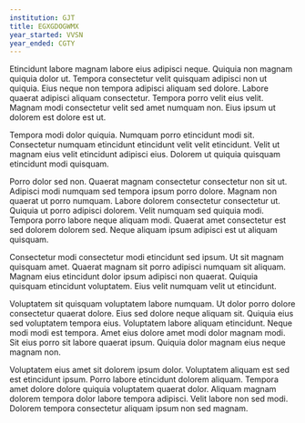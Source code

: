 ```yaml
---
institution: GJT
title: EGXGDOGWMX
year_started: VVSN
year_ended: CGTY
---
```


Etincidunt labore magnam labore eius adipisci neque. Quiquia non magnam quiquia dolor ut. Tempora consectetur velit quisquam adipisci non ut quiquia. Eius neque non tempora adipisci aliquam sed dolore. Labore quaerat adipisci aliquam consectetur. Tempora porro velit eius velit. Magnam modi consectetur velit sed amet numquam non. Eius ipsum ut dolorem est dolore est ut.

Tempora modi dolor quiquia. Numquam porro etincidunt modi sit. Consectetur numquam etincidunt etincidunt velit velit etincidunt. Velit ut magnam eius velit etincidunt adipisci eius. Dolorem ut quiquia quisquam etincidunt modi quisquam.

Porro dolor sed non. Quaerat magnam consectetur consectetur non sit ut. Adipisci modi numquam sed tempora ipsum porro dolore. Magnam non quaerat ut porro numquam. Labore dolorem consectetur consectetur ut. Quiquia ut porro adipisci dolorem. Velit numquam sed quiquia modi. Tempora porro labore neque aliquam modi. Quaerat amet consectetur est sed dolorem dolorem sed. Neque aliquam ipsum adipisci est ut aliquam quisquam.

Consectetur modi consectetur modi etincidunt sed ipsum. Ut sit magnam quisquam amet. Quaerat magnam sit porro adipisci numquam sit aliquam. Magnam eius etincidunt dolor ipsum adipisci non quaerat. Quiquia quisquam etincidunt voluptatem. Eius velit numquam velit ut etincidunt.

Voluptatem sit quisquam voluptatem labore numquam. Ut dolor porro dolore consectetur quaerat dolore. Eius sed dolore neque aliquam sit. Quiquia eius sed voluptatem tempora eius. Voluptatem labore aliquam etincidunt. Neque modi modi est tempora. Amet eius dolore amet modi dolor magnam modi. Sit eius porro sit labore quaerat ipsum. Quiquia dolor magnam eius neque magnam non.

Voluptatem eius amet sit dolorem ipsum dolor. Voluptatem aliquam est sed est etincidunt ipsum. Porro labore etincidunt dolorem aliquam. Tempora amet dolore dolore quiquia voluptatem quaerat dolor. Aliquam magnam dolorem tempora dolor labore tempora adipisci. Velit labore non sed modi. Dolorem tempora consectetur aliquam ipsum non sed magnam.
    